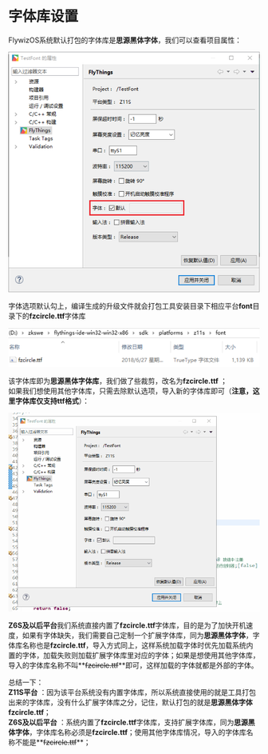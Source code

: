 
# 字体库设置
FlywizOS系统默认打包的字体库是**思源黑体字体**，我们可以查看项目属性：

![](images/font_setting.png)

字体选项默认勾上，编译生成的升级文件就会打包工具安装目录下相应平台**font**目录下的**fzcircle.ttf**字体库

![](images/font_path.png)

该字体库即为**思源黑体字体库**，我们做了些裁剪，改名为**fzcircle.ttf** ；<br/>
如果我们想使用其他字体库，只需去除默认选项，导入新的字体库即可（**注意，这里字体库仅支持ttf格式**）：

![](images/load_ttf.gif)

**Z6S及以后平台**我们系统直接内置了**fzcircle.ttf**字体库，目的是为了加快开机速度，如果有字体缺失，我们需要自己定制一个扩展字体库，同为**思源黑体字体**，字体库名称也是**fzcircle.ttf**，导入方式同上，这样系统加载字体时优先加载系统内置的字体，加载失败则加载扩展字体库里对应的字体；如果是想使用其他字体库，导入的字体库名称不叫**~~fzcircle.ttf~~**即可，这样加载的字体就都是外部的字体。<br/>

总结一下：<br/>
**Z11S平台** ：因为该平台系统没有内置字体库，所以系统直接使用的就是工具打包出来的字体库，没有什么扩展字体库之分，记住，默认打包的就是**思源黑体字体 fzcircle.ttf**； <br/>
**Z6S及以后平台** ：系统内置了**fzcircle.ttf**字体库，支持扩展字体库，同为**思源黑体字体**，字体库名称必须是**fzcircle.ttf**；使用其他字体库情况，导入的字体库名称不能是**~~fzcircle.ttf~~**；